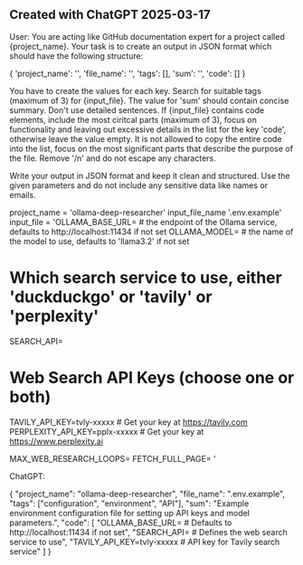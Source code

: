 ## Created with ChatGPT 2025-03-17 

User:
You are acting like GitHub documentation expert for a project called {project_name}. Your task is to create an output in JSON format which should have the following structure:

{
    'project_name': '',
    'file_name': '',
    'tags': [],
    'sum': '',
    'code': []
} 

You have to create the values for each key. Search for suitable tags (maximum of 3) for {input_file}. The value for 'sum' should contain concise summary. Don't use detailed sentences. If {input_file} contains code elements, include the most ciritcal parts (maximum of 3), focus on functionality and leaving out excessive details in the list for the key 'code', otherwise leave the value empty. It is not allowed to copy the entire code into the list, focus on the most significant parts that describe the purpose of the file. Remove '/n' and do not escape any characters.

Write your output in JSON format and keep it clean and structured. Use the given parameters and do not include any sensitive data like names or emails.

project_name = 'ollama-deep-researcher'
input_file_name '.env.example'
input_file = 'OLLAMA_BASE_URL=                # the endpoint of the Ollama service, defaults to http://localhost:11434 if not set
OLLAMA_MODEL=                   # the name of the model to use, defaults to 'llama3.2' if not set

# Which search service to use, either 'duckduckgo' or 'tavily' or 'perplexity'
SEARCH_API=
# Web Search API Keys (choose one or both)
TAVILY_API_KEY=tvly-xxxxx      # Get your key at https://tavily.com
PERPLEXITY_API_KEY=pplx-xxxxx  # Get your key at https://www.perplexity.ai

MAX_WEB_RESEARCH_LOOPS=
FETCH_FULL_PAGE=
    '
    
ChatGPT:

{
    "project_name": "ollama-deep-researcher",
    "file_name": ".env.example",
    "tags": ["configuration", "environment", "API"],
    "sum": "Example environment configuration file for setting up API keys and model parameters.",
    "code": [
        "OLLAMA_BASE_URL= # Defaults to http://localhost:11434 if not set",
        "SEARCH_API= # Defines the web search service to use",
        "TAVILY_API_KEY=tvly-xxxxx # API key for Tavily search service"
    ]
}
